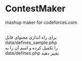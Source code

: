 # ContestMaker
mashup maker for codeforces.com

<br>برای راه اندازی محتوای فایل 
<br>data/defines_sample.php
<br>را تکمیل کرده و اسم آن را به 
<br>data/defines.php
تغییر دهید<br>
